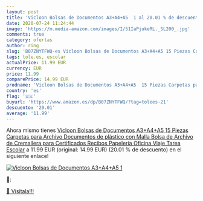 ```yaml
---
layout: post
title: 'Vicloon Bolsas de Documentos A3+A4+A5  1 al 20.01 % de descuento'
date: 2020-07-24 11:24:44
image: 'https://m.media-amazon.com/images/I/51IaPjukeRL._SL200_.jpg'
comments: true
category: ofertas
author: ring
slug: 'B07ZNYTFWQ-es Vicloon Bolsas de Documentos A3+A4+A5 15 Piezas Carpetas...'
tags: tole.es, escolar
actualPrice: 11.99 EUR
currency: EUR
price: 11.99
comparePrice: 14.99 EUR
prodname: 'Vicloon Bolsas de Documentos A3+A4+A5  15 Piezas Carpetas para Archivo Documentos de plástico con Malla  Bolsa de Archivo de Cremallera para Certificados Recibos Papelería Oficina Viaje Tarea Escolar'
country: 'es'
flag: '🇪🇸'
buyurl: 'https://www.amazon.es/dp/B07ZNYTFWQ/?tag=tolees-21'
descuento: '20.01'
average: '11.99'
---
```


Ahora mismo tienes [Vicloon Bolsas de Documentos A3+A4+A5  15 Piezas Carpetas para Archivo Documentos de plástico con Malla  Bolsa de Archivo de Cremallera para Certificados Recibos Papelería Oficina Viaje Tarea Escolar](https://www.amazon.es/dp/B07ZNYTFWQ/?tag=tolees-21) a 11.99 EUR (original: 14.99 EUR) (20.01 %  de descuento) en el siguiente enlace!

[![Vicloon Bolsas de Documentos A3+A4+A5  1](https://m.media-amazon.com/images/I/51IaPjukeRL._SL200_.jpg)](https://www.amazon.es/dp/B07ZNYTFWQ/?tag=tolees-21)

🔎:


[🛒 Visítala!!!](https://www.amazon.es/dp/B07ZNYTFWQ/?tag=tolees-21)
